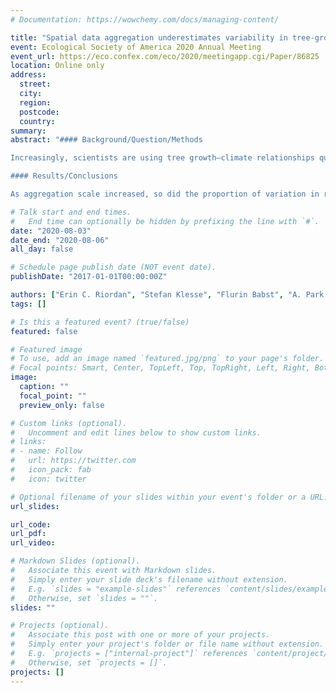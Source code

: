 ```yaml
---
# Documentation: https://wowchemy.com/docs/managing-content/

title: "Spatial data aggregation underestimates variability in tree-growth response to climate"
event: Ecological Society of America 2020 Annual Meeting
event_url: https://eco.confex.com/eco/2020/meetingapp.cgi/Paper/86825
location: Online only
address:
  street:
  city:
  region:
  postcode:
  country:
summary:
abstract: "#### Background/Question/Methods

Increasingly, scientists are using tree growth–climate relationships quantified from tree-ring data to spatially project climate change impacts on forests, from local to global scales. Local ring-width measurements are often combined through statistical aggregation to represent larger regions. Aggregation maximizes the common climate signal in tree-ring time-series while dampening local factors such that climate emerges as a strong predictor of variability in ring-widths, particularly at broad spatial scales. We ask whether spatial aggregation of ring-width data influences estimates of tree growth–climate sensitivity and biases projections of future forest response to climate change. We aggregated plot-level annual ring-width time-series of Douglas-fir in the southwestern United States, collected by the USFS Forest Inventory Analysis (FIA) program, and corresponding climate data from small (e.g., 40 km grain) to large (e.g., 600 km grain) spatial scales. We then modeled aggregated annual ring-widths as a function of aggregated annual warm season temperature and cool season precipitation, two important drivers of tree growth in the region identified by earlier research.

#### Results/Conclusions

As aggregation scale increased, so did the proportion of variation in ring-widths explained by climate (coefficient of determination). This was not accompanied by an increase in the magnitude of climate sensitivity (regression slopes), which remained stable, on average, across aggregation scales. Rather, increasing aggregation scale resulted in a strong reduction in the variability of regression slope estimates. The fine scale heterogeneity in climate sensitivity was partially explained by climatic conditions (normals) that vary geographically, with greater tree growth–climate sensitivity at warmer and drier locations. While we did not find an effect of aggregation on the average change in ring-width predicted under future climate scenarios, the decreased variability of climate sensitivity estimates at large spatial scales resulted in predictions that underestimate the variability of future tree growth response to climate. Detecting such landscape-level heterogeneity in climate sensitivity may be particularly important for understanding and managing forest resilience to climate change -- i.e., identifying and actively managing climate refugia. Hierarchical models, which can draw inference from local tree growth and nest effects from multiple spatial scales, may offer a more robust alternative to widely used spatial data aggregation practices."

# Talk start and end times.
#   End time can optionally be hidden by prefixing the line with `#`.
date: "2020-08-03"
date_end: "2020-08-06"
all_day: false

# Schedule page publish date (NOT event date).
publishDate: "2017-01-01T00:00:00Z"

authors: ["Erin C. Riordan", "Stefan Klesse", "Flurin Babst", "A. Park Williams", "John D. Shaw", "R. Justin DeRose", "Andrew O. Finley", "Margaret E. K. Evans"]
tags: []

# Is this a featured event? (true/false)
featured: false

# Featured image
# To use, add an image named `featured.jpg/png` to your page's folder. 
# Focal points: Smart, Center, TopLeft, Top, TopRight, Left, Right, BottomLeft, Bottom, BottomRight.
image:
  caption: ""
  focal_point: ""
  preview_only: false

# Custom links (optional).
#   Uncomment and edit lines below to show custom links.
# links:
# - name: Follow
#   url: https://twitter.com
#   icon_pack: fab
#   icon: twitter

# Optional filename of your slides within your event's folder or a URL.
url_slides:

url_code:
url_pdf:
url_video:

# Markdown Slides (optional).
#   Associate this event with Markdown slides.
#   Simply enter your slide deck's filename without extension.
#   E.g. `slides = "example-slides"` references `content/slides/example-slides.md`.
#   Otherwise, set `slides = ""`.
slides: ""

# Projects (optional).
#   Associate this post with one or more of your projects.
#   Simply enter your project's folder or file name without extension.
#   E.g. `projects = ["internal-project"]` references `content/project/deep-learning/index.md`.
#   Otherwise, set `projects = []`.
projects: []
---
```

